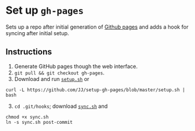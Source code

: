 Set up `gh-pages`
==============

Sets up a repo after initial generation of [Github pages](http://pages.github.com) and adds a hook for syncing after initial setup.

## Instructions

1. Generate GitHub pages though the web interface.
2. `git pull && git checkout gh-pages`.
3. Download and run [`setup.sh`](setup.sh) or
```
curl -L https://github.com/JJ/setup-gh-pages/blob/master/setup.sh | bash
```
3. `cd .git/hooks`; download [`sync.sh`](sync.sh) and
```
chmod +x sync.sh
ln -s sync.sh post-commit
```
